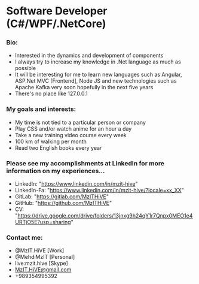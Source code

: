 # Software Developer (C#/WPF/.NetCore)

### Bio:
* Interested in the dynamics and development of components
* I always try to increase my knowledge in .Net language as much as possible
* It will be interesting for me to learn new languages such as Angular, ASP.Net MVC [Frontend], Node JS and new technologies such as Apache Kafka very soon hopefully in the next five years
* There's no place like 127.0.0.1

### My goals and interests:
* My time is not tied to a particular person or company
* Play CSS and/or watch anime for an hour a day
* Take a new training video course every week
* 100 km of walking per month
* Read two English books every year

### Please see my accomplishments at LinkedIn for more information on my experiences...
* LinkedIn: "https://www.linkedin.com/in/mzit-hive"
* LinkedIn-Fa: "https://www.linkedin.com/in/mzit-hive/?locale=xx_XX"
* GitLab: "https://gitlab.com/MzITHiVE"
* GitHub: "https://github.com/MzITHiVE"
* CV: "https://drive.google.com/drive/folders/13jnxg9h24qY1r7Qnpx0MEO1e4URTjO5E?usp=sharing"

### Contact me:
* @MzIT.HiVE [Work]
* @MehdiMzIT [Personal]
* live:mzit.hive [Skype]
* MzIT.HiVE@gmail.com
* +989354995392 
